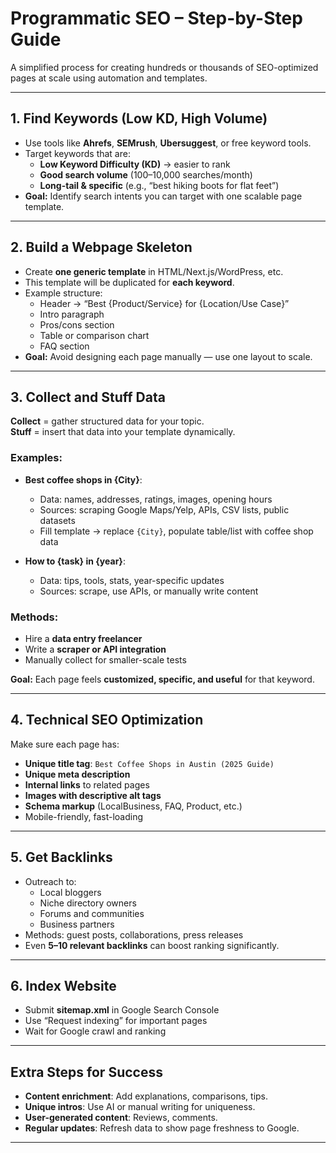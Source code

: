# Programmatic SEO – Step-by-Step Guide

A simplified process for creating hundreds or thousands of SEO-optimized pages at scale using automation and templates.

---

## 1. Find Keywords (Low KD, High Volume)
- Use tools like **Ahrefs**, **SEMrush**, **Ubersuggest**, or free keyword tools.
- Target keywords that are:
  - **Low Keyword Difficulty (KD)** → easier to rank
  - **Good search volume** (100–10,000 searches/month)
  - **Long-tail & specific** (e.g., “best hiking boots for flat feet”)
- **Goal:** Identify search intents you can target with one scalable page template.

---

## 2. Build a Webpage Skeleton
- Create **one generic template** in HTML/Next.js/WordPress, etc.
- This template will be duplicated for **each keyword**.
- Example structure:
  - Header → “Best {Product/Service} for {Location/Use Case}”
  - Intro paragraph
  - Pros/cons section
  - Table or comparison chart
  - FAQ section
- **Goal:** Avoid designing each page manually — use one layout to scale.

---

## 3. Collect and Stuff Data
**Collect** = gather structured data for your topic.  
**Stuff** = insert that data into your template dynamically.

### Examples:
- **Best coffee shops in {City}**:
  - Data: names, addresses, ratings, images, opening hours
  - Sources: scraping Google Maps/Yelp, APIs, CSV lists, public datasets
  - Fill template → replace `{City}`, populate table/list with coffee shop data

- **How to {task} in {year}**:
  - Data: tips, tools, stats, year-specific updates
  - Sources: scrape, use APIs, or manually write content

### Methods:
- Hire a **data entry freelancer**
- Write a **scraper or API integration**
- Manually collect for smaller-scale tests

**Goal:** Each page feels **customized, specific, and useful** for that keyword.

---

## 4. Technical SEO Optimization
Make sure each page has:
- **Unique title tag**: `Best Coffee Shops in Austin (2025 Guide)`
- **Unique meta description**
- **Internal links** to related pages
- **Images with descriptive alt tags**
- **Schema markup** (LocalBusiness, FAQ, Product, etc.)
- Mobile-friendly, fast-loading

---

## 5. Get Backlinks
- Outreach to:
  - Local bloggers
  - Niche directory owners
  - Forums and communities
  - Business partners
- Methods: guest posts, collaborations, press releases
- Even **5–10 relevant backlinks** can boost ranking significantly.

---

## 6. Index Website
- Submit **sitemap.xml** in Google Search Console
- Use “Request indexing” for important pages
- Wait for Google crawl and ranking

---

## Extra Steps for Success
- **Content enrichment**: Add explanations, comparisons, tips.
- **Unique intros**: Use AI or manual writing for uniqueness.
- **User-generated content**: Reviews, comments.
- **Regular updates**: Refresh data to show page freshness to Google.

---
